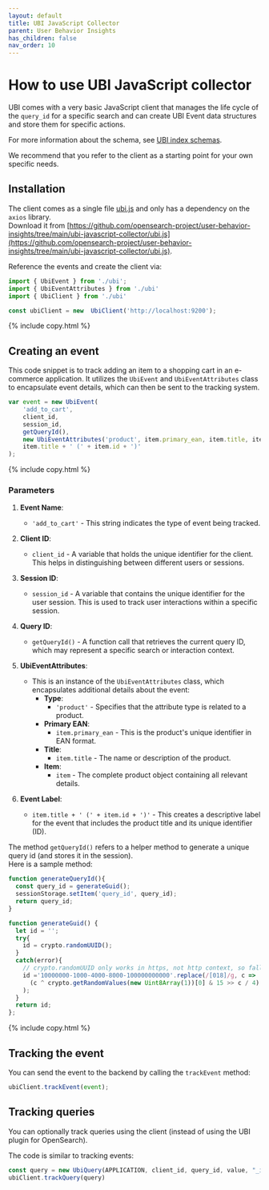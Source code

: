 ```yaml
---
layout: default
title: UBI JavaScript Collector
parent: User Behavior Insights
has_children: false
nav_order: 10
---
```


# How to use UBI JavaScript collector

UBI comes with a very basic JavaScript client that manages the life cycle of the `query_id` for a specific search and can create UBI Event data structures and store them for specific actions.

For more information about the schema, see [UBI index schemas]({{site.url}}{{site.baseurl}}/search-plugins/ubi/schemas/).

We recommend that you refer to the client as a starting point for your own specific needs.

## Installation

The client comes as a single file [ubi.js](https://github.com/opensearch-project/user-behavior-insights/tree/main/ubi-javascript-collector/ubi.js) and only has a dependency on the `axios` library.  
Download it from [https://github.com/opensearch-project/user-behavior-insights/tree/main/ubi-javascript-collector/ubi.js](https://github.com/opensearch-project/user-behavior-insights/tree/main/ubi-javascript-collector/ubi.js).

Reference the events and create the client via:

```js
import { UbiEvent } from './ubi';
import { UbiEventAttributes } from './ubi'
import { UbiClient } from './ubi'

const ubiClient = new  UbiClient('http://localhost:9200');
```
{% include copy.html %}


## Creating an event 

This code snippet is to track adding an item to a shopping cart in an e-commerce application. It utilizes the `UbiEvent` and `UbiEventAttributes` class to encapsulate event details, which can then be sent to the tracking system.
```js
var event = new UbiEvent(
    'add_to_cart', 
    client_id, 
    session_id, 
    getQueryId(), 
    new UbiEventAttributes('product', item.primary_ean, item.title, item), 
    item.title + ' (' + item.id + ')'
);
```
{% include copy.html %}

### Parameters

1. **Event Name**: 
   - `'add_to_cart'` - This string indicates the type of event being tracked.

2. **Client ID**: 
   - `client_id` - A variable that holds the unique identifier for the client. This helps in distinguishing between different users or sessions.

3. **Session ID**: 
   - `session_id` - A variable that contains the unique identifier for the user session. This is used to track user interactions within a specific session.

4. **Query ID**: 
   - `getQueryId()` - A function call that retrieves the current query ID, which may represent a specific search or interaction context.

5. **UbiEventAttributes**: 
   - This is an instance of the `UbiEventAttributes` class, which encapsulates additional details about the event:
     - **Type**: 
       - `'product'` - Specifies that the attribute type is related to a product.
     - **Primary EAN**: 
       - `item.primary_ean` - This is the product's unique identifier in EAN format.
     - **Title**: 
       - `item.title` - The name or description of the product.
     - **Item**: 
       - `item` - The complete product object containing all relevant details.

6. **Event Label**: 
   - `item.title + ' (' + item.id + ')'` - This creates a descriptive label for the event that includes the product title and its unique identifier (ID).

The method `getQueryId()` refers to a helper method to generate a unique query id (and stores it in the session).  
Here is a sample method:

```js
function generateQueryId(){
  const query_id = generateGuid();
  sessionStorage.setItem('query_id', query_id);
  return query_id;
}

function generateGuid() {
  let id = '';
  try{
    id = crypto.randomUUID();
  }
  catch(error){
    // crypto.randomUUID only works in https, not http context, so fallback.
    id ='10000000-1000-4000-8000-100000000000'.replace(/[018]/g, c =>
      (c ^ crypto.getRandomValues(new Uint8Array(1))[0] & 15 >> c / 4).toString(16)
    );
  }
  return id;
};
```
{% include copy.html %}

## Tracking the event 

You can send the event to the backend by calling the `trackEvent` method:

```js
ubiClient.trackEvent(event);
```


## Tracking queries

You can optionally track queries using the client (instead of using the UBI plugin for OpenSearch).

The code is similar to tracking events:

```js
const query = new UbiQuery(APPLICATION, client_id, query_id, value, "_id", {});
ubiClient.trackQuery(query)
```
